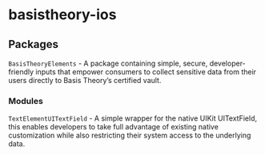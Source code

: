 # basistheory-ios

## Packages

`BasisTheoryElements` - A package containing simple, secure, developer-friendly inputs that empower consumers to collect sensitive data from their users directly to Basis Theory’s certified vault.

### Modules

`TextElementUITextField` - A simple wrapper for the native UIKit UITextField, this enables developers to take full advantage of existing native customization while also restricting their system access to the underlying data.
